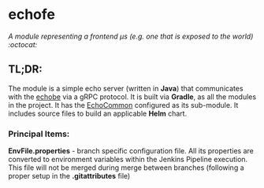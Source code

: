 # echofe
_A module representing a frontend µs (e.g. one that is exposed to the world) :octocat:_

## TL;DR:
The module is a simple echo server (written in **Java**) that communicates with the [echobe](https://github.com/demo4echo/echofe) via a gRPC protocol. It is built via **Gradle**, as all the modules in the project. It has the [EchoCommon](https://github.com/demo4echo/EchoCommon) configured as its sub-module. It includes source files to build an applicable **Helm** chart.

### Principal Items:
**EnvFile.properties** - branch specific configuration file. All its properties are converted to environment variables within the Jenkins Pipeline execution. This file will not be merged during merge between branches (following a proper setup in the **.gitattributes** file)
